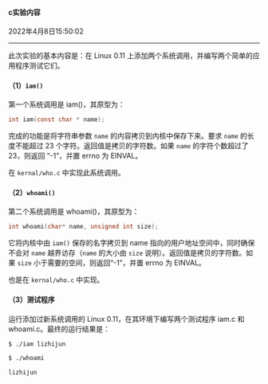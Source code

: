 #### c实验内容

2022年4月8日15:50:02

---

此次实验的基本内容是：在 Linux 0.11 上添加两个系统调用，并编写两个简单的应用程序测试它们。

#### （1）`iam()`

第一个系统调用是 iam()，其原型为：

```c
int iam(const char * name);
```

完成的功能是将字符串参数 `name` 的内容拷贝到内核中保存下来。要求 `name` 的长度不能超过 23 个字符。返回值是拷贝的字符数。如果 `name` 的字符个数超过了 23，则返回 “-1”，并置 errno 为 EINVAL。

在 `kernal/who.c` 中实现此系统调用。

#### （2）`whoami()`

第二个系统调用是 whoami()，其原型为：

```c
int whoami(char* name, unsigned int size);
```

它将内核中由 `iam()` 保存的名字拷贝到 name 指向的用户地址空间中，同时确保不会对 `name` 越界访存（`name` 的大小由 `size` 说明）。返回值是拷贝的字符数。如果 `size` 小于需要的空间，则返回“-1”，并置 errno 为 EINVAL。

也是在 `kernal/who.c` 中实现。

#### （3）测试程序

运行添加过新系统调用的 Linux 0.11，在其环境下编写两个测试程序 iam.c 和 whoami.c。最终的运行结果是：

```bash
$ ./iam lizhijun

$ ./whoami

lizhijun
```

